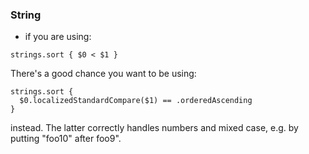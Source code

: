 ### String

- if you are using:

```
strings.sort { $0 < $1 }
```

There's a good chance you want to be using:

```
strings.sort {
  $0.localizedStandardCompare($1) == .orderedAscending
}
```
instead. The latter correctly handles numbers and mixed case, e.g. by putting "foo10" after foo9".
